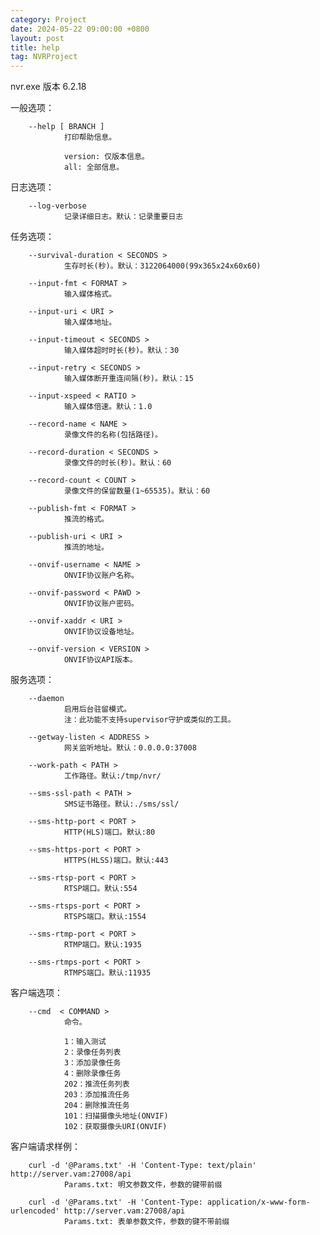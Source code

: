 ```yaml
---
category: Project
date: 2024-05-22 09:00:00 +0800
layout: post
title: help
tag: NVRProject
---
```

nvr.exe 版本 6.2.18

一般选项：

        --help [ BRANCH ]
                打印帮助信息。

                version: 仅版本信息。
                all: 全部信息。

日志选项：

        --log-verbose
                记录详细日志。默认：记录重要日志

任务选项：

        --survival-duration < SECONDS >
                生存时长(秒)。默认：3122064000(99x365x24x60x60)

        --input-fmt < FORMAT >
                输入媒体格式。

        --input-uri < URI >
                输入媒体地址。

        --input-timeout < SECONDS >
                输入媒体超时时长(秒)。默认：30

        --input-retry < SECONDS >
                输入媒体断开重连间隔(秒)。默认：15

        --input-xspeed < RATIO >
                输入媒体倍速。默认：1.0

        --record-name < NAME >
                录像文件的名称(包括路径)。

        --record-duration < SECONDS >
                录像文件的时长(秒)。默认：60

        --record-count < COUNT >
                录像文件的保留数量(1~65535)。默认：60

        --publish-fmt < FORMAT >
                推流的格式。

        --publish-uri < URI >
                推流的地址。

        --onvif-username < NAME >
                ONVIF协议账户名称。

        --onvif-password < PAWD >
                ONVIF协议账户密码。

        --onvif-xaddr < URI >
                ONVIF协议设备地址。

        --onvif-version < VERSION >
                ONVIF协议API版本。

服务选项：

        --daemon
                启用后台驻留模式。
                注：此功能不支持supervisor守护或类似的工具。

        --getway-listen < ADDRESS > 
                网关监听地址。默认：0.0.0.0:37008

        --work-path < PATH >
                工作路径。默认:/tmp/nvr/

        --sms-ssl-path < PATH >
                SMS证书路径。默认:./sms/ssl/ 

        --sms-http-port < PORT >
                HTTP(HLS)端口。默认:80

        --sms-https-port < PORT >
                HTTPS(HLSS)端口。默认:443

        --sms-rtsp-port < PORT >
                RTSP端口。默认:554

        --sms-rtsps-port < PORT >
                RTSPS端口。默认:1554

        --sms-rtmp-port < PORT >
                RTMP端口。默认:1935

        --sms-rtmps-port < PORT >
                RTMPS端口。默认:11935

客户端选项：

        --cmd  < COMMAND >
                命令。

                1：输入测试
                2：录像任务列表
                3：添加录像任务
                4：删除录像任务
                202：推流任务列表
                203：添加推流任务
                204：删除推流任务
                101：扫描摄像头地址(ONVIF)
                102：获取摄像头URI(ONVIF)

客户端请求样例：

        curl -d '@Params.txt' -H 'Content-Type: text/plain' http://server.vam:27008/api
                Params.txt: 明文参数文件，参数的键带前缀

        curl -d '@Params.txt' -H 'Content-Type: application/x-www-form-urlencoded' http://server.vam:27008/api
                Params.txt: 表单参数文件，参数的键不带前缀
